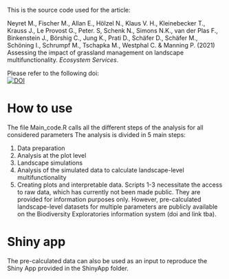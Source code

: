 This is the source code used for the article:

Neyret M., Fischer M., Allan E., Hölzel N., Klaus V. H., Kleinebecker T., Krauss J., Le Provost G., Peter. S, Schenk N., Simons N.K., van der Plas F., Binkenstein J., Börshig C., Jung K., Prati D., Schäfer D., Schäfer M., Schöning I., Schrumpf M., Tschapka M., Westphal C. & Manning P. (2021) Assessing the impact of grassland management on landscape multifunctionality. *Ecosystem Services*.


Please refer to the following doi:  
<a href="https://zenodo.org/badge/latestdoi/319579227"><img src="https://zenodo.org/badge/319579227.svg" alt="DOI"></a>


# How to use
The file Main_code.R calls all the different steps of the analysis for all considered parameters
The analysis is divided in 5 main steps:
  1. Data preparation
  2. Analysis at the plot level
  3. Landscape simulations
  4. Analysis of the simulated data to calculate landscape-level multifunctionality
  5. Creating plots and interpretable data.
Scripts 1-3 necessitate the access to raw data, which has currently not been made public. They are provided for information purposes only. However, pre-calculated landscape-level datasets for multiple parameters are publicly available on the Biodiversity Exploratories information system (doi and link tba).

# Shiny app
The pre-calculated data can also be used as an input to reproduce the Shiny App provided in the ShinyApp folder.



